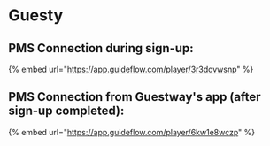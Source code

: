 # Guesty

## PMS Connection during sign-up:

{% embed url="https://app.guideflow.com/player/3r3dovwsnp" %}

## PMS Connection from Guestway's app (after sign-up completed):

{% embed url="https://app.guideflow.com/player/6kw1e8wczp" %}
